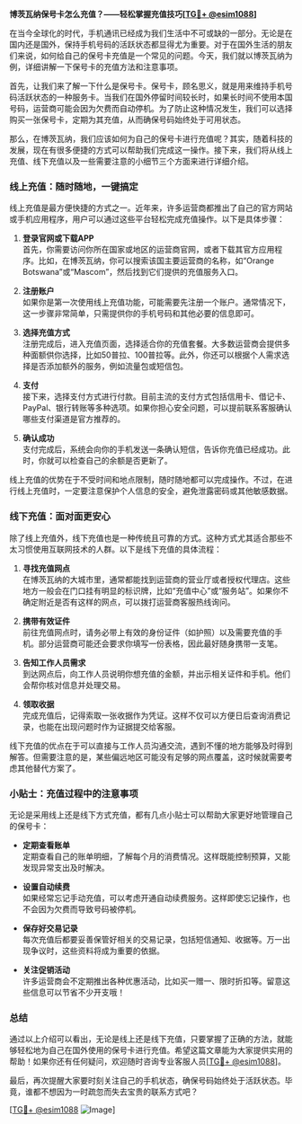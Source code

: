 **博茨瓦纳保号卡怎么充值？——轻松掌握充值技巧[[TG💪+ @esim1088](https://t.me/s/esim1088)]**

在当今全球化的时代，手机通讯已经成为我们生活中不可或缺的一部分。无论是在国内还是国外，保持手机号码的活跃状态都显得尤为重要。对于在国外生活的朋友们来说，如何给自己的保号卡充值是一个常见的问题。今天，我们就以博茨瓦纳为例，详细讲解一下保号卡的充值方法和注意事项。

首先，让我们来了解一下什么是保号卡。保号卡，顾名思义，就是用来维持手机号码活跃状态的一种服务卡。当我们在国外停留时间较长时，如果长时间不使用本国号码，运营商可能会因为欠费而自动停机。为了防止这种情况发生，我们可以选择购买一张保号卡，定期为其充值，从而确保号码始终处于可用状态。

那么，在博茨瓦纳，我们应该如何为自己的保号卡进行充值呢？其实，随着科技的发展，现在有很多便捷的方式可以帮助我们完成这一操作。接下来，我们将从线上充值、线下充值以及一些需要注意的小细节三个方面来进行详细介绍。

### **线上充值：随时随地，一键搞定**

线上充值是最方便快捷的方式之一。近年来，许多运营商都推出了自己的官方网站或手机应用程序，用户可以通过这些平台轻松完成充值操作。以下是具体步骤：

1. **登录官网或下载APP**  
   首先，你需要访问你所在国家或地区的运营商官网，或者下载其官方应用程序。比如，在博茨瓦纳，你可以搜索该国主要运营商的名称，如“Orange Botswana”或“Mascom”，然后找到它们提供的充值服务入口。

2. **注册账户**  
   如果你是第一次使用线上充值功能，可能需要先注册一个账户。通常情况下，这一步骤非常简单，只需提供你的手机号码和其他必要的信息即可。

3. **选择充值方式**  
   注册完成后，进入充值页面，选择适合你的充值套餐。大多数运营商会提供多种面额供你选择，比如50普拉、100普拉等。此外，你还可以根据个人需求选择是否添加额外的服务，例如流量包或短信包。

4. **支付**  
   接下来，选择支付方式进行付款。目前主流的支付方式包括信用卡、借记卡、PayPal、银行转账等多种选项。如果你担心安全问题，可以提前联系客服确认哪些支付渠道是官方推荐的。

5. **确认成功**  
   支付完成后，系统会向你的手机发送一条确认短信，告诉你充值已经成功。此时，你就可以检查自己的余额是否更新了。

线上充值的优势在于不受时间和地点限制，随时随地都可以完成操作。不过，在进行线上充值时，一定要注意保护个人信息的安全，避免泄露密码或其他敏感数据。

### **线下充值：面对面更安心**

除了线上充值外，线下充值也是一种传统且可靠的方式。这种方式尤其适合那些不太习惯使用互联网技术的人群。以下是线下充值的具体流程：

1. **寻找充值网点**  
   在博茨瓦纳的大城市里，通常都能找到运营商的营业厅或者授权代理店。这些地方一般会在门口挂有明显的标识牌，比如“充值中心”或“服务站”。如果你不确定附近是否有这样的网点，可以拨打运营商客服热线询问。

2. **携带有效证件**  
   前往充值网点时，请务必带上有效的身份证件（如护照）以及需要充值的手机。部分运营商可能还会要求你填写一份表格，因此最好随身携带一支笔。

3. **告知工作人员需求**  
   到达网点后，向工作人员说明你想充值的金额，并出示相关证件和手机。他们会帮你核对信息并处理交易。

4. **领取收据**  
   完成充值后，记得索取一张收据作为凭证。这样不仅可以方便日后查询消费记录，也能在出现问题时作为证据提交给客服。

线下充值的优点在于可以直接与工作人员沟通交流，遇到不懂的地方能够及时得到解答。但需要注意的是，某些偏远地区可能没有足够的网点覆盖，这时候就需要考虑其他替代方案了。

### **小贴士：充值过程中的注意事项**

无论是采用线上还是线下方式充值，都有几点小贴士可以帮助大家更好地管理自己的保号卡：

- **定期查看账单**  
  定期查看自己的账单明细，了解每个月的消费情况。这样既能控制预算，又能发现异常支出及时解决。

- **设置自动续费**  
  如果经常忘记手动充值，可以考虑开通自动续费服务。这样即使忘记操作，也不会因为欠费而导致号码被停机。

- **保存好交易记录**  
  每次充值后都要妥善保管好相关的交易记录，包括短信通知、收据等。万一出现争议时，这些资料将成为重要的依据。

- **关注促销活动**  
  许多运营商会不定期推出各种优惠活动，比如买一赠一、限时折扣等。留意这些信息可以节省不少开支哦！

### **总结**

通过以上介绍可以看出，无论是线上还是线下充值，只要掌握了正确的方法，就能够轻松地为自己在国外使用的保号卡进行充值。希望这篇文章能为大家提供实用的帮助！如果你还有任何疑问，欢迎随时咨询专业客服人员[[TG💪+ @esim1088](https://t.me/s/esim1088)]。

最后，再次提醒大家要时刻关注自己的手机状态，确保号码始终处于活跃状态。毕竟，谁都不想因为一时疏忽而失去宝贵的联系方式吧？

[[TG💪+ @esim1088](https://t.me/s/esim1088) ![Image](https://i.postimg.cc/4NQfJmqS/Snipaste-2025-05-13-00-14-12.png)]